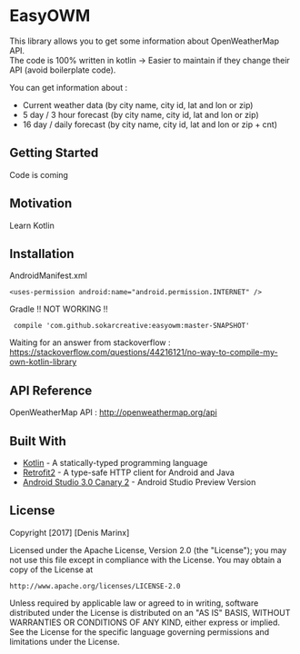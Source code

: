 # EasyOWM

This library allows you to get some information about OpenWeatherMap API.<br />
The code is 100% written in kotlin -> Easier to maintain if they change their API (avoid boilerplate code).

You can get information about :
- Current weather data (by city name, city id, lat and lon or zip)
- 5 day / 3 hour forecast (by city name, city id, lat and lon or zip)
- 16 day / daily forecast (by city name, city id, lat and lon or zip + cnt)

## Getting Started

Code is coming

## Motivation

Learn Kotlin

## Installation
AndroidManifest.xml

```
<uses-permission android:name="android.permission.INTERNET" />
```

Gradle !! NOT WORKING !!
 
```
 compile 'com.github.sokarcreative:easyowm:master-SNAPSHOT'
```
 Waiting for an answer from stackoverflow : https://stackoverflow.com/questions/44216121/no-way-to-compile-my-own-kotlin-library


## API Reference

OpenWeatherMap API : http://openweathermap.org/api

## Built With

* [Kotlin](https://kotlinlang.org/) - A statically-typed programming language
* [Retrofit2](http://square.github.io/retrofit/) - A type-safe HTTP client for Android and Java
* [Android Studio 3.0 Canary 2](https://developer.android.com/studio/archive.html/) - Android Studio Preview Version

## License

Copyright [2017] [Denis Marinx]

Licensed under the Apache License, Version 2.0 (the "License");
you may not use this file except in compliance with the License.
You may obtain a copy of the License at

    http://www.apache.org/licenses/LICENSE-2.0

Unless required by applicable law or agreed to in writing, software
distributed under the License is distributed on an "AS IS" BASIS,
WITHOUT WARRANTIES OR CONDITIONS OF ANY KIND, either express or implied.
See the License for the specific language governing permissions and
limitations under the License.
